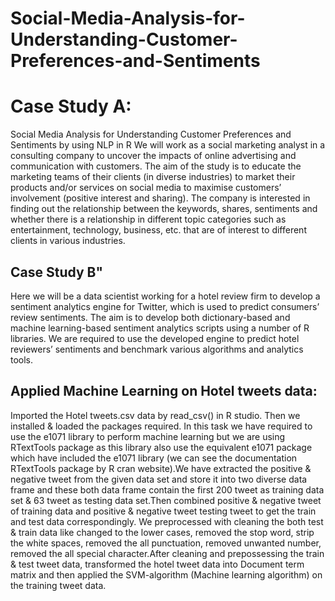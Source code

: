 # Social-Media-Analysis-for-Understanding-Customer-Preferences-and-Sentiments
# Case Study A:
Social Media Analysis for Understanding Customer Preferences and Sentiments by using NLP in R
We will work as a social marketing analyst in a consulting company to uncover the impacts of online advertising and communication with customers. The aim of the study is to educate the marketing teams of their clients (in diverse industries) to market their products and/or services on social media to maximise customers’ involvement (positive interest and sharing). The company is interested in finding out the relationship between the keywords, shares, sentiments and whether there is a relationship in different topic categories such as entertainment, technology, business, etc. that are of interest to different clients in various industries.

## Case Study B"
Here we  will be a data scientist working for a hotel review firm to develop a sentiment analytics engine for Twitter, which is used to predict consumers’ review sentiments. The aim is to develop both dictionary-based and machine learning-based
sentiment analytics scripts using a number of R libraries. We are required to use the developed engine to predict hotel reviewers’ sentiments and benchmark various algorithms and analytics tools.
## Applied Machine Learning on Hotel tweets data:
Imported the Hotel tweets.csv data by read_csv() in R studio. Then we installed & loaded the packages required. In this task we have required to use the e1071 library to perform machine learning but we are using RTextTools package as this library also use the equivalent e1071 package which have included the e1071 library (we can see the documentation RTextTools package by R cran website).We have extracted the positive & negative tweet from the given data set and store it into two diverse data frame and these both data frame contain the first 200 tweet as training data set & 63 tweet as testing data set.Then combined positive & negative tweet of training data and positive & negative tweet testing tweet to get the train and test data correspondingly. We preprocessed with cleaning  the both test & train data like changed to the  lower cases, removed the stop word, strip the white spaces, removed the all punctuation, removed unwanted number, removed the all special character.After cleaning and prepossessing the train & test tweet data, transformed the hotel tweet data into Document term matrix and then applied the SVM-algorithm (Machine learning algorithm) on the training tweet data.


